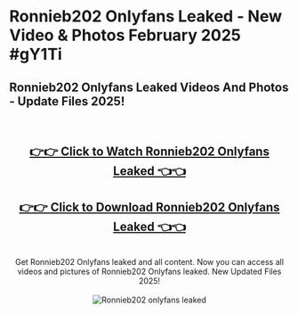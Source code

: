 # Ronnieb202 Onlyfans Leaked - New Video & Photos February 2025 #gY1Ti

<h2>Ronnieb202 Onlyfans Leaked Videos And Photos - Update Files 2025!</h2>
<br>
<div align="center">
<h2><a href="https://links2leaks.com?utm_source=ronnieb202&utm_medium=git102" rel="nofollow">👉👉 Click to Watch Ronnieb202 Onlyfans Leaked 👈👈</a></h2>
<h2><a href="https://links2leaks.com?utm_source=ronnieb202&utm_medium=git102" rel="nofollow">👉👉 Click to Download Ronnieb202 Onlyfans Leaked 👈👈</a></h2>
<br>
Get Ronnieb202 Onlyfans leaked and all content. Now you can access all videos and pictures of Ronnieb202 Onlyfans leaked. New Updated Files 2025!
<br>
<br>
<a href="https://links2leaks.com?utm_source=ronnieb202&utm_medium=git102" rel="nofollow" data-target="animated-image.originalLink"><img src="https://i.ibb.co/Gkj2r4b/banner.png" alt="Ronnieb202 onlyfans leaked" style="max-width: 100%; display: inline-block;" data-target="animated-image.originalImage"></a>
</div>
<br>
